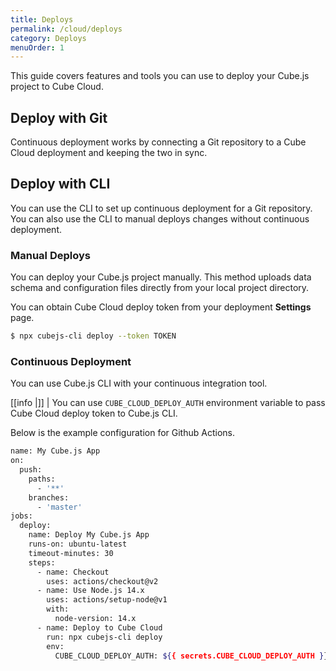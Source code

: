 ```yaml
---
title: Deploys
permalink: /cloud/deploys
category: Deploys
menuOrder: 1
---
```


This guide covers features and tools you can use to deploy your Cube.js project to Cube Cloud.

## Deploy with Git
Continuous deployment works by connecting a Git repository to a Cube Cloud deployment and keeping the two in sync.

## Deploy with CLI

You can use the CLI to set up continuous deployment for a Git repository. You can also use the CLI to manual deploys changes without continuous deployment.

### Manual Deploys

You can deploy your Cube.js project manually. This method uploads data schema and configuration files directly from your local project directory. 

You can obtain Cube Cloud deploy token from your deployment **Settings** page.

```bash
$ npx cubejs-cli deploy --token TOKEN
```

### Continuous Deployment

You can use Cube.js CLI with your continuous integration tool.

[[info |]]
| You can use `CUBE_CLOUD_DEPLOY_AUTH` environment variable to pass Cube Cloud deploy token to Cube.js CLI.


Below is the example configuration for Github Actions.

```bash
name: My Cube.js App
on:
  push:
    paths:
      - '**'
    branches:
      - 'master'
jobs:
  deploy:
    name: Deploy My Cube.js App
    runs-on: ubuntu-latest
    timeout-minutes: 30
    steps:
      - name: Checkout
        uses: actions/checkout@v2
      - name: Use Node.js 14.x
        uses: actions/setup-node@v1
        with:
          node-version: 14.x
      - name: Deploy to Cube Cloud
        run: npx cubejs-cli deploy
        env:
          CUBE_CLOUD_DEPLOY_AUTH: ${{ secrets.CUBE_CLOUD_DEPLOY_AUTH }}
```
